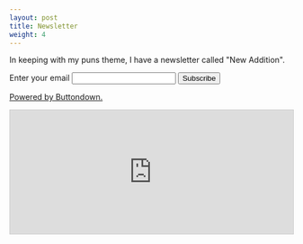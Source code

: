 ```yaml
---
layout: post
title: Newsletter
weight: 4
---
```


In keeping with my puns theme, I have a newsletter called "New Addition".

<p>
  <form
    action="https://buttondown.email/api/emails/embed-subscribe/itsjustmath"
    method="post"
    target="popupwindow"
    onsubmit="window.open('https://buttondown.email/itsjustmath', 'popupwindow')"
    class="embeddable-buttondown-form"
  >
    <label for="bd-email">Enter your email</label>
    <input type="email" name="email" id="bd-email">
    <input type="hidden" value="1" name="embed"></input>
    <input type="submit" value="Subscribe"></input>
    <p>
      <a href="https://buttondown.email" target="_blank">Powered by Buttondown.</a>
    </p>
  </form>
<iframe
scrolling="no"
style="width:100%!important;height:220px;border:1px #ccc solid !important"
src="https://buttondown.email/itsjustmath?as_embed=true"
></iframe><br /><br />
</p>